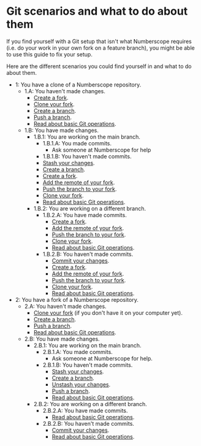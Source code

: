 # Git scenarios and what to do about them

If you find yourself with a Git setup that isn't what Numberscope requires
(i.e. do your work in your own fork on a feature branch), you might be able to
use this guide to fix your setup.

Here are the different scenarios you could find yourself in and what to do
about them.

-   1: You have a clone of a Numberscope repository.
    -   1.A: You haven't made changes.
        -   [Create a fork](./working-with-git-and-github#create-a-fork).
        -   [Clone your fork](./working-with-git-and-github#clone-a-repo).
        -   [Create a branch](./working-with-git-and-github#create-a-branch).
        -   [Push a branch](./working-with-git-and-github#push-a-branch).
        -   [Read about basic Git operations](./working-with-git-and-github#basic-git-operations).
    -   1.B: You have made changes.
        -   1.B.1: You are working on the main branch.
            -   1.B.1.A: You made commits.
                -   Ask someone at Numberscope for help
            -   1.B.1.B: You haven't made commits.
            -   [Stash your changes](./working-with-git-and-github#stash-your-changes).
            -   [Create a branch](./working-with-git-and-github#create-a-branch).
            -   [Create a fork](./working-with-git-and-github#create-a-fork).
            -   [Add the remote of your fork](./working-with-git-and-github#add-a-remote).
            -   [Push the branch to your fork](./working-with-git-and-github#push-a-branch).
            -   [Clone your fork](./working-with-git-and-github#clone-a-repo).
            -   [Read about basic Git operations](./working-with-git-and-github#basic-git-operations).
        -   1.B.2: You are working on a different branch.
            -   1.B.2.A: You have made commits.
                -   [Create a fork](./working-with-git-and-github#create-a-fork).
                -   [Add the remote of your fork](./working-with-git-and-github#add-a-remote).
                -   [Push the branch to your fork](./working-with-git-and-github#push-a-branch).
                -   [Clone your fork](./working-with-git-and-github#clone-a-repo).
                -   [Read about basic Git operations](./working-with-git-and-github#basic-git-operations).
            -   1.B.2.B: You haven't made commits.
                -   [Commit your changes](./working-with-git-and-github#commit-changes).
                -   [Create a fork](./working-with-git-and-github#create-a-fork).
                -   [Add the remote of your fork](./working-with-git-and-github#add-a-remote).
                -   [Push the branch to your fork](./working-with-git-and-github#push-a-branch).
                -   [Clone your fork](./working-with-git-and-github#clone-a-repo).
                -   [Read about basic Git operations](./working-with-git-and-github#basic-git-operations).
-   2: You have a fork of a Numberscope repository.
    -   2.A: You haven't made changes.
        -   [Clone your fork](./working-with-git-and-github#clone-a-repo) (if
            you don't have it on your computer yet).
        -   [Create a branch](./working-with-git-and-github#create-a-branch).
        -   [Push a branch](./working-with-git-and-github#push-a-branch).
        -   [Read about basic Git operations](./working-with-git-and-github#basic-git-operations).
    -   2.B: You have made changes.
        -   2.B.1: You are working on the main branch.
            -   2.B.1.A: You made commits.
                -   Ask someone at Numberscope for help.
            -   2.B.1.B: You haven't made commits.
                -   [Stash your changes](./working-with-git-and-github#stash-your-changes).
                -   [Create a branch](./working-with-git-and-github#create-a-branch).
                -   [Unstash your changes](./working-with-git-and-github#unstash-your-changes).
                -   [Push a branch](./working-with-git-and-github#push-a-branch).
                -   [Read about basic Git operations](./working-with-git-and-github#basic-git-operations).
        -   2.B.2: You are working on a different branch.
            -   2.B.2.A: You have made commits.
                -   [Read about basic Git operations](./working-with-git-and-github#basic-git-operations).
            -   2.B.2.B: You haven't made commits.
                -   [Commit your changes](./working-with-git-and-github#commit-changes).
                -   [Read about basic Git operations](./working-with-git-and-github#basic-git-operations).
